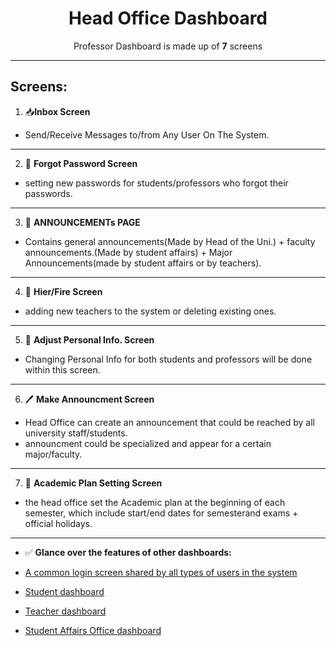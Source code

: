 <div align="center">

<h1>Head Office Dashboard</h1>
<p>
 Professor Dashboard is made up of <b>7</b> screens
</p>

</div>

---
Screens:
---
1. 📥**Inbox Screen**  
 - Send/Receive Messages to/from Any User On The System.
---
2. 🔑 **Forgot Password Screen**
 - setting new passwords for students/professors who forgot their passwords.
---
3. 📄 **ANNOUNCEMENTs PAGE**
 - Contains general announcements(Made by Head of the Uni.) + faculty announcements.(Made by student affairs) + Major Announcements(made by student affairs or by teachers).
---
4. 🔁 **Hier/Fire Screen**
 - adding new teachers to the system or deleting existing ones.   
---
5. 👤 **Adjust Personal Info. Screen**
  - Changing Personal Info for both students and professors will be done within this screen.
---

6. 🖊️ **Make Announcment Screen**
 - Head Office can create an announcement that could be reached by  all university staff/students.
 - announcment could be specialized and appear for a certain major/faculty.
---

7. 📅	 **Academic Plan Setting Screen** 
 - the head office set the Academic plan at the beginning of each semester, which include start/end dates for semesterand exams + official holidays.
---


- ✅ **Glance over the features of other dashboards:** 
  
- [A common login screen shared by all types of users in the system](./docs/Login-Screen.md)

- [Student dashboard](./docs/Student-App.md)

- [Teacher dashboard](./docs/Professor-App.md)

- [Student Affairs Office dashboard](./docs/Student-Affairs-App.md)



